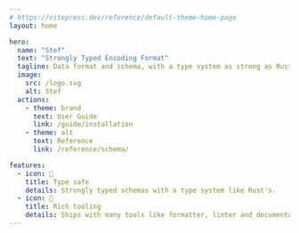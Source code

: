 ```yaml
---
# https://vitepress.dev/reference/default-theme-home-page
layout: home

hero:
  name: "Stef"
  text: "Strongly Typed Encoding Format"
  tagline: Data format and schema, with a type system as strong as Rust's
  image:
    src: /logo.svg
    alt: Stef
  actions:
    - theme: brand
      text: User Guide
      link: /guide/installation
    - theme: alt
      text: Reference
      link: /reference/schema/

features:
  - icon: 🦀
    title: Type safe
    details: Strongly typed schemas with a type system like Rust's.
  - icon: 🧰
    title: Rich tooling
    details: Ships with many tools like formatter, linter and documentation generator and more.
---
```

<style>
:root {
  --vp-home-hero-name-color: transparent;
  --vp-home-hero-name-background: -webkit-linear-gradient(120deg, #3f3f74 30%, #5b6ee1);

  --vp-home-hero-image-background-image: linear-gradient(-45deg, #3f3f74 50%, #5b6ee1 50%);
  --vp-home-hero-image-filter: blur(44px);
}

@media (min-width: 640px) {
  :root {
    --vp-home-hero-image-filter: blur(56px);
  }
}

@media (min-width: 960px) {
  :root {
    --vp-home-hero-image-filter: blur(68px);
  }
}
</style>
